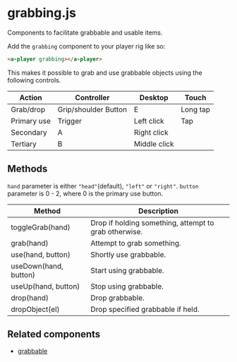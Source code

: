 # grabbing.js

Components to facilitate grabbable and usable items.

Add the `grabbing` component to your player rig like so:

```html
<a-player grabbing></a-player>
```

This makes it possible to grab and use grabbable objects using the following controls.

| Action      | Controller           | Desktop      | Touch    |
| ----------- | -------------------- | ------------ | -------- |
| Grab/drop   | Grip/shoulder Button | E            | Long tap |
| Primary use | Trigger              | Left click   | Tap      |
| Secondary   | A                    | Right click  |
| Tertiary    | B                    | Middle click |



## Methods

`hand` parameter is either `"head"`(default), `"left"` or `"right"`.
`button` parameter is 0 - 2, where 0 is the primary use button.

| Method                | Description                                           |
| --------------------- | ----------------------------------------------------- |
| toggleGrab(hand)      | Drop if holding something, attempt to grab otherwise. |
| grab(hand)            | Attempt to grab something.                            |
| use(hand, button)     | Shortly use grabbable.                                |
| useDown(hand, button) | Start using grabbable.                                |
| useUp(hand, button)   | Stop using grabbable.                                 |
| drop(hand)            | Drop grabbable.                                       |
| dropObject(el)        | Drop specified grabbable if held.                     |


## Related components

 - [grabbable](./grabbing/grabbable.md)
